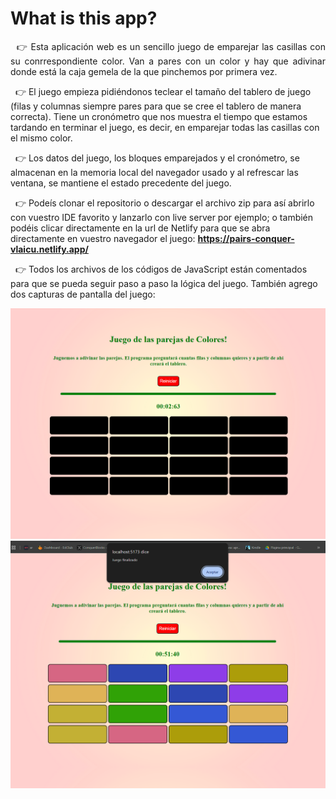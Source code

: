 # What is this app?

<p style='text-align: justify'>
&nbsp;&nbsp;👉 Esta aplicación web es un sencillo juego de emparejar las casillas con su conrrespondiente color. Van a pares con un color y hay que adivinar donde está la caja gemela de la que pinchemos por primera vez.

&nbsp;&nbsp;👉 El juego empieza pidiéndonos teclear el tamaño del tablero de juego (filas y columnas siempre pares para que se cree el tablero de manera correcta). Tiene un cronómetro que nos muestra el tiempo que estamos tardando en terminar el juego, es decir, en emparejar todas las casillas con el mismo color.

&nbsp;&nbsp;👉 Los datos del juego, los bloques emparejados y el cronómetro, se almacenan en la memoria local del navegador usado y al refrescar las ventana, se mantiene el estado precedente del juego.

&nbsp;&nbsp;👉 Podeís clonar el repositorio o descargar el archivo zip para así abrirlo con vuestro IDE favorito y lanzarlo con live server por ejemplo; o también podéis clicar directamente en la url de Netlify para que se abra directamente en vuestro navegador el juego: <a target="_blank" href="https://pairs-conquer-vlaicu.netlify.app/" ><b>https://pairs-conquer-vlaicu.netlify.app/</b></a>

&nbsp;&nbsp;👉 Todos los archivos de los códigos de JavaScript están comentados para que se pueda seguir paso a paso la lógica del juego. También agrego dos capturas de pantalla del juego:

<img src="pairs1.png" alt="Descripción" width="700"/>
<img src="pairs2.png" alt="Descripción" width="700"/>

</p>
